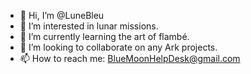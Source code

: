 - 👋 Hi, I’m @LuneBleu
- 👀 I’m interested in lunar missions.
- 🌱 I’m currently learning the art of flambé.
- 💞️ I’m looking to collaborate on any Ark projects.
- 📫 How to reach me: BlueMoonHelpDesk@gmail.com

<!---
LuneBleu/LuneBleu is a ✨ special ✨ repository because its `README.md` (this file) appears on your GitHub profile.
You can click the Preview link to take a look at your changes.
--->
